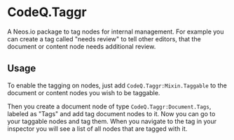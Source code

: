 # CodeQ.Taggr
A Neos.io package to tag nodes for internal management.
For example you can create a tag called "needs review" to tell
other editors, that the document or content node needs additional review.

## Usage

To enable the tagging on nodes, just add `CodeQ.Taggr:Mixin.Taggable`
to the document or content nodes you wish to be taggable.

Then you create a document node of type `CodeQ.Taggr:Document.Tags`,
labeled as "Tags" and add tag document nodes to it. Now you can go to your
taggable nodes and tag them. When you navigate to the tag in your inspector
you will see a list of all nodes that are tagged with it.
